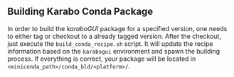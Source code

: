 Building Karabo Conda Package
-----------------------------

In order to build the *karaboGUI* package for a specified version, one needs to
 either tag or checkout to a already tagged version. After the checkout, just 
 execute the `build_conda_recipe.sh` script. It will update the recipe 
 information based on the `karabogui` environment and spawn the building 
 process. If everything is correct, your package will be located in 
 `<miniconda_path>/conda_bld/<platform>/`.
